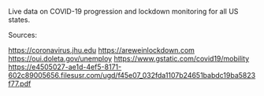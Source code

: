 Live data on COVID-19 progression and lockdown monitoring for all US states.

Sources:

https://coronavirus.jhu.edu
https://areweinlockdown.com
https://oui.doleta.gov/unemploy
https://www.gstatic.com/covid19/mobility
https://e4505027-ae1d-4ef5-8171-602c89005656.filesusr.com/ugd/f45e07_032fda1107b24651babdc19ba5823f77.pdf
